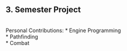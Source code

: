 ## 3. Semester Project <br>
<br>
Personal Contributions:
* Engine Programming <br>
* Pathfinding <br>
* Combat <br>
